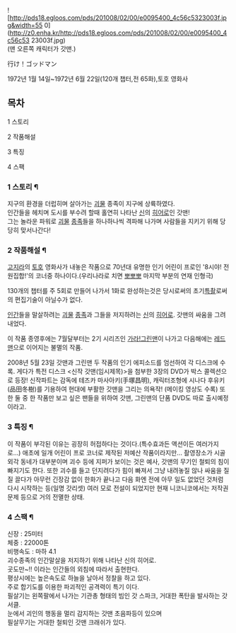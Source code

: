![http://pds18.egloos.com/pds/201008/02/00/e0095400_4c56c5323003f.jpg&width=55
0](http://z0.enha.kr/http://pds18.egloos.com/pds/201008/02/00/e0095400_4c56c53
23003f.jpg)  
(맨 오른쪽 캐릭터가 갓맨.)

行け！ゴッドマン  

1972년 1월 14일~1972년 6월 22일(120개 챕터,전 65화),토호 영화사  

## 목차

    

1 스토리

2 작품해설

3 특징

4 스팩

### 1 스토리 ¶

지구의 환경을 더럽히며 살아가는 [괴물](%EA%B4%B4%EB%AC%BC.md) 종족이 지구에 상륙하였다.  
인간들을 헤치며 도시를 부수려 할때 홀연히 나타난 [신](%EC%8B%A0.md)의
[히어로](%ED%9E%88%EC%96%B4%EB%A1%9C.md)인 갓맨!  
그는 놀라운 파워로 [괴물](%EA%B4%B4%EB%AC%BC.md) [종족](%EC%A2%85%EC%A1%B1.md)들을
하나하나씩 격파해 나가며 사람들을 지키기 위해 당당히 맞서나간다!

  

### 2 작품해설 ¶

[고지라](%EA%B3%A0%EC%A7%80%EB%9D%BC.md)의 [토호](%ED%86%A0%ED%98%B8.md) 영화사가
내놓은 작품으로 70년대 유명한 인기 어린이 프로인 '8시야! 전원집합!'의 코너중 하나이다.(우리나라로 치면
[뽀뽀뽀](%EB%BD%80%EB%BD%80%EB%BD%80.md) 마지막 부분의 연재 인형극)

  

130개의 챕터를 주 5회로 만들어 나가서 1화로 완성하는것은 당시로써의 초기[특촬](%ED%8A%B9%EC%B4%AC.md)로써의
편집기술이 아닐수가 없다.

  

[인간](%EC%9D%B8%EA%B0%84.md)들을 말살하려는 [괴물](%EA%B4%B4%EB%AC%BC.md)
[종족](%EC%A2%85%EC%A1%B1.md)과 그들을 저지하려는 [신](%EC%8B%A0.md)의
[히어로](%ED%9E%88%EC%96%B4%EB%A1%9C.md). 갓맨의 싸움을 그려내었다.

  

이 작품 종영후에는 7월달부터는 2기 시리즈인 [가라!그린맨](%EA%B0%80%EB%9D%BC%21%20%EA%B7%B8%EB%A6%B0%EB%A7%A8.md)이 나가고 다음해에는
[레드맨](%EB%A0%88%EB%93%9C%EB%A7%A8.md)으로 이어지는 불멸의 작품.

  

2008년 5월 23일 갓맨과 그린맨 두 작품의 인기 에피소드를 엄선하여 각 디스크에 수록. 게다가 특전 디스크 <신작 갓맨(임시제목)>을
첨부한 3장의 DVD가 박스 콜렉션으로 등장! 신작파트는 감독에 테즈카 마사아키(手塚昌明), 캐릭터조형에 시나다 후유키(品田冬樹)를 기용하여
현대에 부활한 갓맨을 그리는 의욕작! (메이킹 영상도 수록) 또한 둘 중 한 작품만 보고 싶은 팬들을 위하여 갓맨, 그린맨의 단품 DVD도
따로 출시예정이라고.  

### 3 특징 ¶

  

이 작품이 부각된 이유는 굉장히 허접하다는 것이다.(특수효과든 액션이든 여러가지로...) 애초에 일개 어린이 프로 코너로 제작된 저예산
작품이라지만... 촬영장소가 시골 외각 동네가 대부분이며 괴수 등에 지퍼가 보이는 것은 예사, 갓맨의 무기인 철퇴의 침이 빠지기도 한다.
또한 괴수를 들고 던지려다가 힘이 빠져서 그냥 내려놓질 않나 싸움을 질질 끌다가 아무런 긴장감 없이 한화가 끝나고 다음 화엔 전에 아무 일도
없었던 것처럼 다시 시작하는 등(일명 갓리셋) 여러 모로 전설이 되었지만 현재 니코니코에서는 저작권 문제 등으로 거의 전멸한 상태.  

### 4 스팩 ¶

  

신장 : 25미터  
체중 : 22000톤  
비행속도 : 마하 4.1  
괴수종족의 인간말살을 저지하기 위해 나타난 신의 히어로.  
곳도만~!! 이라는 인간들의 외침에 따라서 출현한다.  
평상시에는 높은속도로 하늘을 날아서 정찰을 하고 있다.  
주로 합기도를 이용한 파괴적인 공격력이 특기 이다.  
필살기는 왼쪽팔에서 나가는 기관총 형태의 빔인 갓 스파크, 거대한 폭탄을 발사하는 갓 서클.  
눈에서 괴인의 행동을 멀리 감지하는 갓맨 초음파등이 있으며  
필살무기는 거대한 철퇴인 갓맨 크래쉬가 있다.

